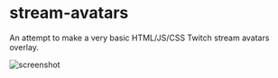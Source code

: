 # stream-avatars

An attempt to make a very basic HTML/JS/CSS Twitch stream avatars overlay.

![screenshot](https://raw.githubusercontent.com/haliphax/stream-avatars/assets/screenshot.png)
